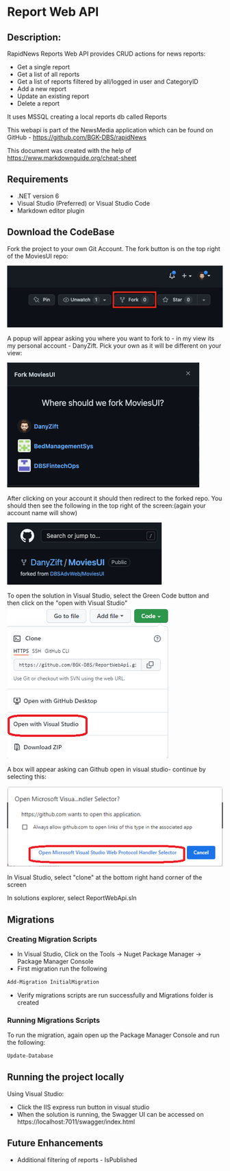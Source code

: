 # Report Web API

## Description: 
RapidNews Reports Web API provides CRUD actions for news reports:  
* Get a single report
* Get a list of all reports
* Get a list of reports filtered by all/logged in user and CategoryID 
* Add a new report
* Update an existing report
* Delete a report

It uses MSSQL creating a local reports db called Reports

This webapi is part of the NewsMedia application which can be found on GitHub - https://github.com/BGK-DBS/rapidNews


This document was created with the help of https://www.markdownguide.org/cheat-sheet

## Requirements 

* .NET version 6
* Visual Studio (Preferred) or Visual Studio Code
* Markdown editor plugin

## Download the CodeBase

Fork the project to your own Git Account. The fork button is on the top right of the MoviesUI repo:

![Fork](./docs/images/fork.png)

A popup will appear asking you where you want to fork to - in my view its my personal account - DanyZift. Pick your own as it will be different on your view:

![Which Account](./docs/images/fork_to_yourrepo.png)

After clicking on your account it should then redirect to the forked repo. You should then see the following in the top right of the screen:(again your account name will show)

![After Forked](./docs/images/after_forked.png)

To open the solution in Visual Studio, select the Green Code button and then click on the "open with Visual Studio"
![open in visual studio](./docs/images/Open_in_visual_studio.png)

A box will appear asking can Github open in visual studio- continue by selecting this:

![permission to open in visual studio](./docs/images/open_in_visual_studio2.png)

In Visual Studio, select "clone" at the bottom right hand corner of the screen

In solutions explorer, select ReportWebApi.sln


## Migrations 

### Creating Migration Scripts

* In Visual Studio, Click on the Tools -> Nuget Package Manager -> Package Manager Console
* First migration run the following

```bash
Add-Migration InitialMigration
```

* Verify migrations scripts are run successfully and Migrations folder is created

### Running Migrations Scripts

To run the migration, again open up the Package Manager Console and run the following:

```bash
Update-Database
```

## Running the project locally

Using Visual Studio: 
* Click the IIS express run button in visual studio
* When the solution is running, the Swagger UI can be accessed on  https://localhost:7011/swagger/index.html


## Future Enhancements
* Additional filtering of reports - IsPublished 



 




